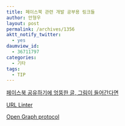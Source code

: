 ```yaml
---
title: 페이스북 관련 개발 공부용 링크들
author: 안형우
layout: post
permalink: /archives/1356
aktt_notify_twitter:
  - yes
daumview_id:
  - 36711797
categories:
  - 기타
tags:
  - TIP
---
```

<a title="페이스북 공유하기에 엉뚱한 글, 그림이 들어간다면" rel="bookmark" href="http://pat.im/812">페이스북 공유하기에 엉뚱한 글, 그림이 들어간다면</a>

[URL Linter][1]

[Open Graph protocol][2]

 [1]: http://developers.facebook.com/tools/lint
 [2]: http://developers.facebook.com/docs/opengraph